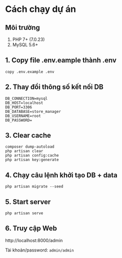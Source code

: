# Cách chạy dự án
## Môi trường
1. PHP 7+ (7.0.23)
2. MySQL 5.6+

## 1. Copy file .env.eample thành .env
```
copy .env.example .env
```
## 2. Thay đổi thông số kết nối DB 
```
DB_CONNECTION=mysql
DB_HOST=localhost
DB_PORT=3306
DB_DATABASE=store_manager
DB_USERNAME=root
DB_PASSWORD=
```

## 3. Clear cache
```
composer dump-autoload
php artisan clear
php artisan config:cache
php artisan key:generate
```

## 4. Chạy câu lệnh khởi tạo DB + data
```
php artisan migrate --seed
```

## 5. Start server
```
php artisan serve
```

## 6. Truy cập Web
http://localhost:8000/admin

Tài khoản/password: `admin/admin`
